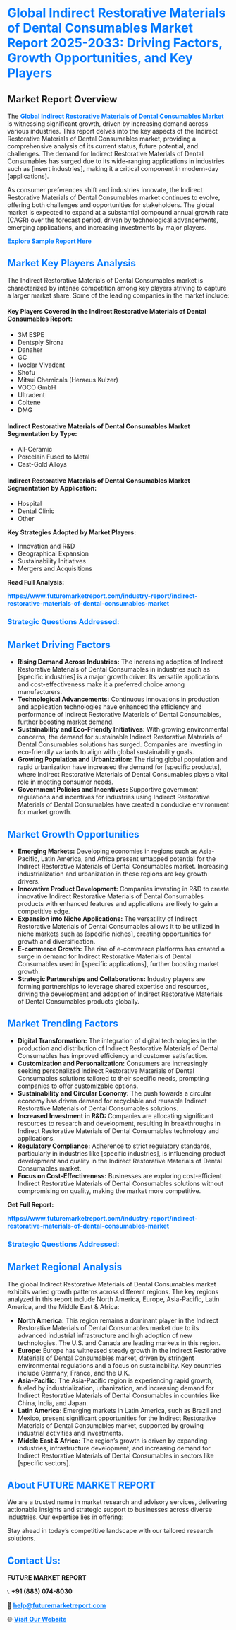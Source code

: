 <h1 style="color: #007BFF;">Global Indirect Restorative Materials of Dental Consumables Market Report 2025-2033: Driving Factors, Growth Opportunities, and Key Players</h1>

<section id="overview">
<h2>Market Report Overview</h2>
<p>The <a href="https://www.futuremarketreport.com/industry-report/indirect-restorative-materials-of-dental-consumables-market" style="color: #007BFF; text-decoration: none;"><strong>Global Indirect Restorative Materials of Dental Consumables Market</strong></a> is witnessing significant growth, driven by increasing demand across various industries. This report delves into the key aspects of the Indirect Restorative Materials of Dental Consumables market, providing a comprehensive analysis of its current status, future potential, and challenges. The demand for Indirect Restorative Materials of Dental Consumables has surged due to its wide-ranging applications in industries such as [insert industries], making it a critical component in modern-day [applications].</p>
<p>As consumer preferences shift and industries innovate, the Indirect Restorative Materials of Dental Consumables market continues to evolve, offering both challenges and opportunities for stakeholders. The global market is expected to expand at a substantial compound annual growth rate (CAGR) over the forecast period, driven by technological advancements, emerging applications, and increasing investments by major players.</p>
</section>

<section id="overview">
<p><a href="https://www.futuremarketreport.com/request-sample/reportId=26460" style="color: #007BFF; text-decoration: none;"><strong>Explore Sample Report Here</strong></a></p>
</section>

<section id="key-players">
<h2 style="color: #007BFF;">Market Key Players Analysis</h2>
<p>The Indirect Restorative Materials of Dental Consumables market is characterized by intense competition among key players striving to capture a larger market share. Some of the leading companies in the market include:</p>
<h4>Key Players Covered in the Indirect Restorative Materials of Dental Consumables Report:</h4>
<ul><li>3M ESPE</li><li>Dentsply Sirona</li><li>Danaher</li><li>GC</li><li>Ivoclar Vivadent</li><li>Shofu</li><li>Mitsui Chemicals (Heraeus Kulzer)</li><li>VOCO GmbH</li><li>Ultradent</li><li>Coltene</li><li>DMG</li></ul>
<h4>Indirect Restorative Materials of Dental Consumables Market Segmentation by Type:</h4>
<ul><li>All-Ceramic</li><li>Porcelain Fused to Metal</li><li>Cast-Gold Alloys</li></ul>

<h4>Indirect Restorative Materials of Dental Consumables Market Segmentation by Application:</h4>
<ul><li>Hospital</li><li>Dental Clinic</li><li>Other</li></ul>
<p><strong>Key Strategies Adopted by Market Players:</strong></p>
<ul>
<li>Innovation and R&D</li>
<li>Geographical Expansion</li>
<li>Sustainability Initiatives</li>
<li>Mergers and Acquisitions</li>
</ul>
</section>

<section>
<p><strong>Read Full Analysis: </strong></p><a href="https://www.futuremarketreport.com/industry-report/indirect-restorative-materials-of-dental-consumables-market" style="color: #007BFF; text-decoration: none;"><strong>https://www.futuremarketreport.com/industry-report/indirect-restorative-materials-of-dental-consumables-market</strong></a>
<h3 style="color: #007BFF;">Strategic Questions Addressed:</h3>
</section>

<section id="driving-factors">
<h2 style="color: #007BFF;">Market Driving Factors</h2>
<ul>
<li><strong>Rising Demand Across Industries:</strong> The increasing adoption of Indirect Restorative Materials of Dental Consumables in industries such as [specific industries] is a major growth driver. Its versatile applications and cost-effectiveness make it a preferred choice among manufacturers.</li>
<li><strong>Technological Advancements:</strong> Continuous innovations in production and application technologies have enhanced the efficiency and performance of Indirect Restorative Materials of Dental Consumables, further boosting market demand.</li>
<li><strong>Sustainability and Eco-Friendly Initiatives:</strong> With growing environmental concerns, the demand for sustainable Indirect Restorative Materials of Dental Consumables solutions has surged. Companies are investing in eco-friendly variants to align with global sustainability goals.</li>
<li><strong>Growing Population and Urbanization:</strong> The rising global population and rapid urbanization have increased the demand for [specific products], where Indirect Restorative Materials of Dental Consumables plays a vital role in meeting consumer needs.</li>
<li><strong>Government Policies and Incentives:</strong> Supportive government regulations and incentives for industries using Indirect Restorative Materials of Dental Consumables have created a conducive environment for market growth.</li>
</ul>
</section>

<section id="growth-opportunities">
<h2 style="color: #007BFF;">Market Growth Opportunities</h2>
<ul>
<li><strong>Emerging Markets:</strong> Developing economies in regions such as Asia-Pacific, Latin America, and Africa present untapped potential for the Indirect Restorative Materials of Dental Consumables market. Increasing industrialization and urbanization in these regions are key growth drivers.</li>
<li><strong>Innovative Product Development:</strong> Companies investing in R&D to create innovative Indirect Restorative Materials of Dental Consumables products with enhanced features and applications are likely to gain a competitive edge.</li>
<li><strong>Expansion into Niche Applications:</strong> The versatility of Indirect Restorative Materials of Dental Consumables allows it to be utilized in niche markets such as [specific niches], creating opportunities for growth and diversification.</li>
<li><strong>E-commerce Growth:</strong> The rise of e-commerce platforms has created a surge in demand for Indirect Restorative Materials of Dental Consumables used in [specific applications], further boosting market growth.</li>
<li><strong>Strategic Partnerships and Collaborations:</strong> Industry players are forming partnerships to leverage shared expertise and resources, driving the development and adoption of Indirect Restorative Materials of Dental Consumables products globally.</li>
</ul>
</section>

<section id="trending-factors">
<h2 style="color: #007BFF;">Market Trending Factors</h2>
<ul>
<li><strong>Digital Transformation:</strong> The integration of digital technologies in the production and distribution of Indirect Restorative Materials of Dental Consumables has improved efficiency and customer satisfaction.</li>
<li><strong>Customization and Personalization:</strong> Consumers are increasingly seeking personalized Indirect Restorative Materials of Dental Consumables solutions tailored to their specific needs, prompting companies to offer customizable options.</li>
<li><strong>Sustainability and Circular Economy:</strong> The push towards a circular economy has driven demand for recyclable and reusable Indirect Restorative Materials of Dental Consumables solutions.</li>
<li><strong>Increased Investment in R&D:</strong> Companies are allocating significant resources to research and development, resulting in breakthroughs in Indirect Restorative Materials of Dental Consumables technology and applications.</li>
<li><strong>Regulatory Compliance:</strong> Adherence to strict regulatory standards, particularly in industries like [specific industries], is influencing product development and quality in the Indirect Restorative Materials of Dental Consumables market.</li>
<li><strong>Focus on Cost-Effectiveness:</strong> Businesses are exploring cost-efficient Indirect Restorative Materials of Dental Consumables solutions without compromising on quality, making the market more competitive.</li>
</ul>
</section>

<section>
<p><strong>Get Full Report: </strong></p><a href="https://www.futuremarketreport.com/industry-report/indirect-restorative-materials-of-dental-consumables-market" style="color: #007BFF; text-decoration: none;"><strong>https://www.futuremarketreport.com/industry-report/indirect-restorative-materials-of-dental-consumables-market</strong></a>
<h3 style="color: #007BFF;">Strategic Questions Addressed:</h3>
</section>


<section id="regional-analysis">
<h2 style="color: #007BFF;">Market Regional Analysis</h2>
<p>The global Indirect Restorative Materials of Dental Consumables market exhibits varied growth patterns across different regions. The key regions analyzed in this report include North America, Europe, Asia-Pacific, Latin America, and the Middle East & Africa:</p>
<ul>
<li><strong>North America:</strong> This region remains a dominant player in the Indirect Restorative Materials of Dental Consumables market due to its advanced industrial infrastructure and high adoption of new technologies. The U.S. and Canada are leading markets in this region.</li>
<li><strong>Europe:</strong> Europe has witnessed steady growth in the Indirect Restorative Materials of Dental Consumables market, driven by stringent environmental regulations and a focus on sustainability. Key countries include Germany, France, and the U.K.</li>
<li><strong>Asia-Pacific:</strong> The Asia-Pacific region is experiencing rapid growth, fueled by industrialization, urbanization, and increasing demand for Indirect Restorative Materials of Dental Consumables in countries like China, India, and Japan.</li>
<li><strong>Latin America:</strong> Emerging markets in Latin America, such as Brazil and Mexico, present significant opportunities for the Indirect Restorative Materials of Dental Consumables market, supported by growing industrial activities and investments.</li>
<li><strong>Middle East & Africa:</strong> The region’s growth is driven by expanding industries, infrastructure development, and increasing demand for Indirect Restorative Materials of Dental Consumables in sectors like [specific sectors].</li>
</ul>
</section>

<footer>
<h2 style="color: #007BFF;">About FUTURE MARKET REPORT</h2>
<p>We are a trusted name in market research and advisory services, delivering actionable insights and strategic support to businesses across diverse industries. Our expertise lies in offering:</p>

<p>Stay ahead in today’s competitive landscape with our tailored research solutions.</p>

<h2 style="color: #007BFF;">Contact Us:</h2>
<p><strong>FUTURE MARKET REPORT</strong></p>
<p>📞 <strong>+91 (883) 074-8030</strong></p>
<p>📧 <strong><a href="mailto:help@futuremarketreport.com" style="color: #007BFF;">help@futuremarketreport.com</a></strong></p>
<p>🌐 <strong><a href="https://www.futuremarketreport.com/" style="color: #007BFF;">Visit Our Website</a></strong></p>
</footer>